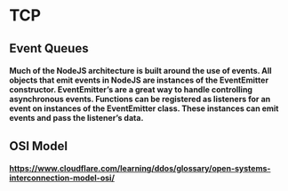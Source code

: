 # TCP

## Event Queues

#### Much of the NodeJS architecture is built around the use of events. All objects that emit events in NodeJS are instances of the EventEmitter constructor. EventEmitter’s are a great way to handle controlling asynchronous events. Functions can be registered as listeners for an event on instances of the EventEmitter class. These instances can emit events and pass the listener’s data.
 
## OSI Model

#### https://www.cloudflare.com/learning/ddos/glossary/open-systems-interconnection-model-osi/


